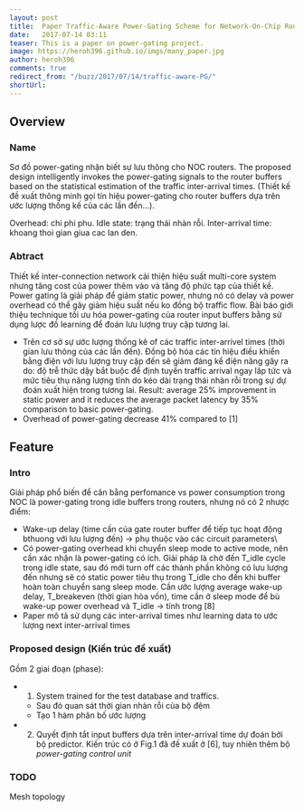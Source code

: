 ```yaml
---
layout: post
title:  Paper Traffic-Aware Power-Gating Scheme for Network-On-Chip Routers
date:   2017-07-14 03:11
teaser: This is a paper on power-gating project.
image: https://heroh396.github.io/imgs/many_paper.jpg
author: heroh396
comments: true
redirect_from: "/buzz/2017/07/14/traffic-aware-PG/"
shortUrl: 
---
```


## Overview

### Name
Sơ đồ power-gating nhận biết sự lưu thông cho NOC routers. 
The proposed design intelligently invokes the power-gating signals to the router buffers based on the statistical estimation of the traffic inter-arrival times. (Thiết kế đề xuất thông minh gọi tín hiệu power-gating cho router buffers dựa trên ước lượng thống kế của các lần đến...). 

Overhead: chi phi phu. 
Idle state: trạng thái nhàn rỗi. 
Inter-arrival time: khoang thoi gian giua cac lan den.

### Abtract
Thiết kế inter-connection network cải thiện hiệu suất multi-core system nhưng tăng cost của power thêm vào và tăng độ phức tạp của thiết kế. 
Power gating là giải pháp để giảm static power, nhưng nó có delay và power overhead có thể gây giảm hiệu suất nếu ko đồng bộ traffic flow. 
Bài báo giới thiệu technique tối ưu hóa power-gating của router input buffers bằng sử dụng lược đồ learning để đoán lưu lượng truy cập tương lai. 
- Trên cơ sở sự ước lượng thống kê of các traffic inter-arrivel times (thời gian lưu thông của các lần đến). 
Đồng bộ hóa các tín hiệu điều khiển bằng điện với lưu lượng truy cập đến sẽ giảm đáng kể điện năng gây ra do: độ trễ thức dậy bắt buộc để định tuyến traffic arrival ngay lâp tức và mức tiêu thụ năng lượng tĩnh do kéo dài trạng thái nhàn rỗi trong sự dự đoán xuất hiện trong tương lai. 
Result: average 25% improvement in static power and it reduces the average packet latency by 35% comparison to basic power-gating. 
- Overhead of power-gating decrease 41% compared to [1] 


## Feature

### Intro
Giải pháp phổ biến để cân bằng perfomance vs power consumption trong NOC là power-gating trong idle buffers trong routers, nhưng nó có 2 nhược điểm:
- Wake-up delay (time cần của gate router buffer để tiếp tục hoạt động bthuong với lưu lượng đến) -> phụ thuộc vào các circuit parameters\
- Có power-gating overhead khi chuyển sleep mode to active mode, nên cần xác nhận là power-gating có ích.
Giải pháp là chờ đến T_idle cycle trong idle state, sau đó mới turn off các thành phần không có lưu lượng đến nhưng sẽ có static power tiêu thụ trong T_idle cho đến khi buffer hoàn toàn chuyển sang sleep mode.
Cần ước lượng average wake-up delay, T_breakeven (thời gian hòa vốn), time cần ở sleep mode để bù wake-up power overhead và T_idle -> tính trong [8]
- Paper mô tả sử dụng các inter-arrival times như learning data to ước lượng next inter-arrival times


### Proposed design (Kiến trúc đề xuất)
Gồm 2 giai đoạn (phase):
- 1. System trained for the test database and traffics.
	- Sau đó quan sát thời gian nhàn rỗi của bộ đệm
	- Tạo 1 hàm phân bố ước lượng

- 2. Quyết định tắt input buffers dựa trên inter-arrival time dự đoán bởi bộ predictor. Kiến trúc có ở Fig.1 đã đề xuất ở [6], tuy nhiên thêm bộ *power-gating control unit*

### TODO
Mesh topology
